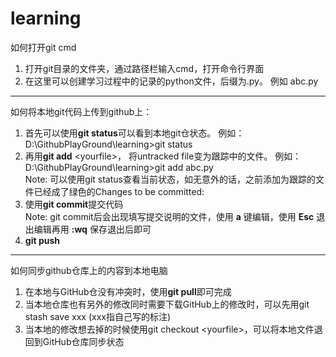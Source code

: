 # learning
如何打开git cmd
  1. 打开git目录的文件夹，通过路径栏输入cmd，打开命令行界面
  2. 在这里可以创建学习过程中的记录的python文件，后缀为.py。 例如 abc.py
****  
如何将本地git代码上传到github上：
  1. 首先可以使用**git status**可以看到本地git仓状态。 例如：D:\GithubPlayGround\learning>git status
  2. 再用**git add** \<yourfile\>， 将untracked file变为跟踪中的文件。 例如：D:\GithubPlayGround\learning>git add abc.py<br />
    Note: 可以使用git status查看当前状态，如无意外的话，之前添加为跟踪的文件已经成了绿色的Changes to be committed:
  3. 使用**git commit**提交代码<br />
    Note: git commit后会出现填写提交说明的文件，使用 **a** 键编辑，使用 **Esc** 退出编辑再用 **:wq** 保存退出后即可
  4. **git push**
****
如何同步github仓库上的内容到本地电脑
  1. 在本地与GitHub仓没有冲突时，使用**git pull**即可完成
  2. 当本地仓库也有另外的修改同时需要下载GitHub上的修改时，可以先用git stash save xxx (xxx指自己写的标注)
  3. 当本地的修改想去掉的时候使用git checkout \<yourfile\>，可以将本地文件退回到GitHub仓库同步状态
